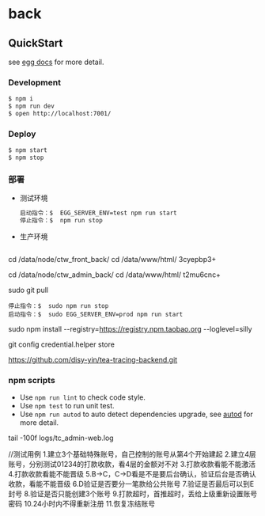# back



## QuickStart

<!-- add docs here for user -->

see [egg docs][egg] for more detail.

### Development

```bash
$ npm i
$ npm run dev
$ open http://localhost:7001/
```

### Deploy

```bash
$ npm start
$ npm stop
```

### 部署
- 测试环境
    ```bash
    启动指令：$  EGG_SERVER_ENV=test npm run start
    停止指令：$  npm run stop
    ```
- 生产环境
    ```bash

cd /data/node/ctw_front_back/
cd /data/www/html/
3cyepbp3+

cd /data/node/ctw_admin_back/
cd /data/www/html/
t2mu6cnc+

sudo git pull

    停止指令：$  sudo npm run stop
    启动指令：$  sudo EGG_SERVER_ENV=prod npm run start
    

sudo npm install --registry=https://registry.npm.taobao.org --loglevel=silly

git config credential.helper store

https://github.com/disy-yin/tea-tracing-backend.git

### npm scripts

- Use `npm run lint` to check code style.
- Use `npm test` to run unit test.
- Use `npm run autod` to auto detect dependencies upgrade, see [autod](https://www.npmjs.com/package/autod) for more detail.


[egg]: https://eggjs.org

tail -100f logs/tc_admin-web.log


//测试用例
1.建立3个基础特殊账号，自己控制的账号从第4个开始建起
2.建立4层账号，分别测试01234的打款收款，看4层的金额对不对
3.打款收款看能不能激活
4.打款收款看能不能晋级
5.B->C，C->D看是不是要后台确认，验证后台是否确认收款，看能不能晋级
6.D验证是否要分一笔款给公共账号
7.验证是否最后可以到E封号
8.验证是否只能创建3个账号
9.打款超时，首推超时，丢给上级重新设置账号密码
10.24小时内不得重新注册
11.恢复冻结账号


